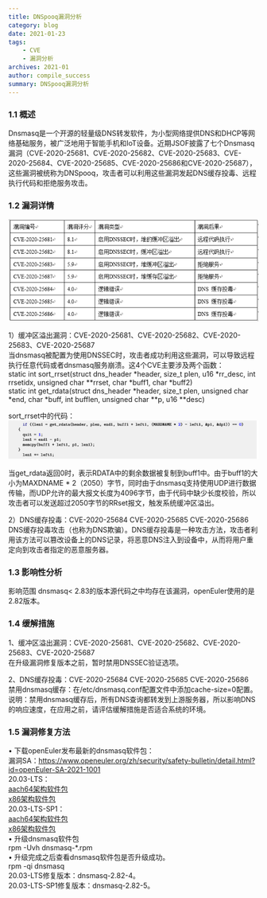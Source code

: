 ```yaml
---
title: DNSpooq漏洞分析
category: blog 
date: 2021-01-23
tags: 
    - CVE
    - 漏洞分析
archives: 2021-01
author: compile_success
summary: DNSpooq漏洞分析
---
```


### 1.1	概述  
Dnsmasq是一个开源的轻量级DNS转发软件，为小型网络提供DNS和DHCP等网络基础服务，被广泛地用于智能手机和IoT设备。近期JSOF披露了七个Dnsmasq漏洞（CVE-2020-25681、CVE-2020-25682、CVE-2020-25683、CVE-2020-25684、CVE-2020-25685、CVE-2020-25686和CVE-2020-25687），这些漏洞被统称为DNSpooq，攻击者可以利用这些漏洞发起DNS缓存投毒、远程执行代码和拒绝服务攻击。

### 1.2	漏洞详情  

<img src="./2021-01-23-images/1.png">

1）缓冲区溢出漏洞：CVE-2020-25681、CVE-2020-25682、CVE-2020-25683、CVE-2020-25687   
当dnsmasq被配置为使用DNSSEC时，攻击者成功利用这些漏洞，可以导致远程执行任意代码或者dnsmasq服务崩溃。这4个CVE主要涉及两个函数：  
static int sort_rrset(struct dns_header *header, size_t plen, u16 *rr_desc, int rrsetidx,
					  unsigned char **rrset, char *buff1, char *buff2)  
static int get_rdata(struct dns_header *header, size_t plen, unsigned char *end, char *buff, int bufflen, unsigned char **p, u16 **desc)

sort_rrset中的代码：  
<img src="./2021-01-23-images/2.png">

 当get_rdata返回0时，表示RDATA中的剩余数据被复制到buff1中。由于buff1的大小为MAXDNAME * 2（2050）字节，同时由于dnsmasq支持使用UDP进行数据传输，而UDP允许的最大报文长度为4096字节，由于代码中缺少长度校验，所以攻击者可以发送超过2050字节的RRset报文，触发系统缓冲区溢出。  

2）DNS缓存投毒：CVE-2020-25684 CVE-2020-25685 CVE-2020-25686  
DNS缓存投毒攻击（也称为DNS欺骗）。DNS缓存投毒是一种攻击方法，攻击者利用该方法可以篡改设备上的DNS记录，将恶意DNS注入到设备中，从而将用户重定向到攻击者指定的恶意服务器。  

### 1.3	影响性分析  

影响范围 dnsmasq< 2.83的版本源代码之中均存在该漏洞，openEuler使用的是2.82版本。 

### 1.4	缓解措施

1、缓冲区溢出漏洞：CVE-2020-25681、CVE-2020-25682、CVE-2020-25683、CVE-2020-25687  
在升级漏洞修复版本之前，暂时禁用DNSSEC验证选项。  

2、DNS缓存投毒：CVE-2020-25684 CVE-2020-25685 CVE-2020-25686  
禁用dnsmasq缓存：在/etc/dnsmasq.conf配置文件中添加cache-size=0配置。
说明：禁用dnsmasq缓存后，所有DNS查询都转发到上游服务器，所以影响DNS的响应速度，在应用之前，请评估缓解措施是否适合系统的环境。  

### 1.5	漏洞修复方法

•	下载openEuler发布最新的dnsmasq软件包：  
	漏洞SA：https://www.openeuler.org/zh/security/safety-bulletin/detail.html?id=openEuler-SA-2021-1001  
	20.03-LTS：  
		[aach64架构软件包](https://repo.openeuler.org/openEuler-20.03-LTS/update/aarch64/Packages)  
		[x86架构软件包](https://repo.openeuler.org/openEuler-20.03-LTS/update/x86_64/Packages)  
	20.03-LTS-SP1：  
		[aach64架构软件包](https://repo.openeuler.org/openEuler-20.03-LTS-SP1/update/aarch64/Packages/)  
		[x86架构软件包](https://repo.openeuler.org/openEuler-20.03-LTS-SP1/update/x86_64/Packages/)  
•	升级dnsmasq软件包  
	rpm -Uvh dnsmasq-*.rpm  
•	升级完成之后查看dnsmasq软件包是否升级成功。  
	rpm -qi dnsmasq  
	20.03-LTS修复版本：dnsmasq-2.82-4。  
	20.03-LTS-SP1修复版本：dnsmasq-2.82-5。  
